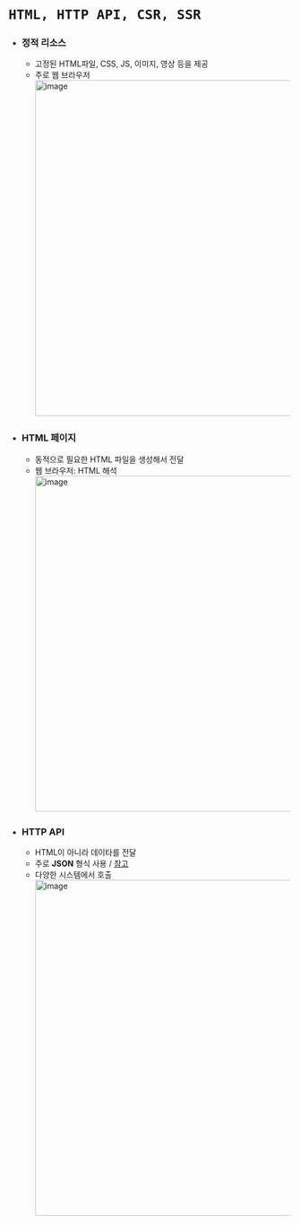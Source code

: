 # `HTML, HTTP API, CSR, SSR `

- ### 정적 리소스
  - 고정된 HTML파일, CSS, JS, 이미지, 영상 등을 제공
  - 주로 웹 브라우저<br>
    <img width="600" alt="image" src="https://user-images.githubusercontent.com/100770651/232303176-48eadd3a-7088-4e31-bb8b-34c025052060.png"><br>

- ### HTML 페이지
  - 동적으로 필요한 HTML 파일을 생성해서 전달
  - 웹 브라우저: HTML 해석<br>
    <img width="600" alt="image" src="https://user-images.githubusercontent.com/100770651/232303500-65d24707-f51f-488f-ab44-b431439e5514.png"><br>

- ### HTTP API
  - HTML이 아니라 데이타를 전달
  - 주로 <b>JSON</b> 형식 사용 / [참고](https://developer.mozilla.org/ko/docs/Learn/JavaScript/Objects/JSON)
  - 다양한 시스템에서 호출<br>
    <img width="600" alt="image" src="https://user-images.githubusercontent.com/100770651/232305175-e5b8b41d-f04f-4376-b2c6-5f21d5f81deb.png"><br>



    
